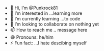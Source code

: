 - 👋 Hi, I’m @Punkrock81
- 👀 I’m interested in ...learning more
- 🌱 I’m currently learning ...to code
- 💞️ I’m looking to collaborate on nothing yet
- 📫 How to reach me .. message here
- 😄 Pronouns: he/him
- ⚡ Fun fact: ...I hate descibing myself

<!---
Punkrock81/Punkrock81 is a ✨ special ✨ repository because its `README.md` (this file) appears on your GitHub profile.
You can click the Preview link to take a look at your changes.
--->
